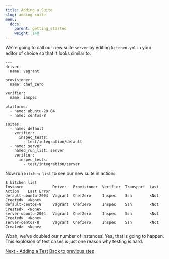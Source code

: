 ```yaml
---
title: Adding a Suite
slug: adding-suite
menu:
  docs:
    parent: getting_started
    weight: 140
---
```


We're going to call our new suite `server` by editing `kitchen.yml` in your editor of choice so that it looks similar to:

~~~
---
driver:
  name: vagrant

provisioner:
  name: chef_zero

verifier:
  name: inspec

platforms:
  - name: ubuntu-20.04
  - name: centos-8

suites:
  - name: default
    verifier:
      inspec_tests:
        - test/integration/default
  - name: server
    named_run_list: server
    verifier:
      inspec_tests:
        - test/integration/server
~~~

Now run `kitchen list` to see our new suite in action:

~~~
$ kitchen list
Instance             Driver   Provisioner  Verifier  Transport  Last Action    Last Error
default-ubuntu-2004  Vagrant  ChefZero     Inspec    Ssh        <Not Created>  <None>
default-centos-8     Vagrant  ChefZero     Inspec    Ssh        <Not Created>  <None>
server-ubuntu-2004   Vagrant  ChefZero     Inspec    Ssh        <Not Created>  <None>
server-centos-8      Vagrant  ChefZero     Inspec    Ssh        <Not Created>  <None>
~~~

Woah, we've doubled our number of instances! Yes, that is going to happen. This explosion of test cases is just one reason why testing is hard.

<div class="sidebar--footer">
<a class="button primary-cta" href="/docs/getting-started/adding-test">Next - Adding a Test</a>
<a class="sidebar--footer--back" href="/docs/getting-started/adding-feature">Back to previous step</a>
</div>
